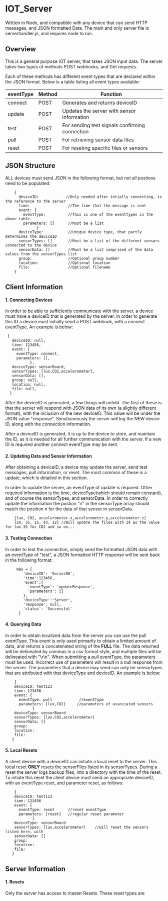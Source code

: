 # IOT_Server
Written in Node, and compatible with any device that can send HTTP messages, and JSON formatted Data.
The main and only server file is serverhandler.js, and requires node to run.

## Overview
This is a general purpose IOT server, that takes JSON input data. The server takes two types of methods POST webhooks, and Get requests.

Each of these methods has different event types that are declared within the JSON format. Below is a table listing all event types avaliable:

|eventType|Method|Function|
|----|---|----|
|connect|POST|Generates and returns deviceID|
|update|POST|Updates the server with sensor information|
|test|POST|For sending test signals confirming connection|
|pull|POST|For retrieving sensor data files|
|reset|POST|For reseting specific files or sensors|

## JSON Structure
ALL devices must send JSON in the following format, but not all postions need to be populated:

```
    {
      deviceID:            //Only needed after intially connecting, is the reference to the server
      time:                 //The time that the message is sent
      event: {
        eventType:          //This is one of the eventTypes in the above table
        parameters: []      //Must be a list
              }
      deviceType:           //Unique device type, that partly determines the deviceID
      sensorTypes: []       //Must be a list of the different sensors connected to the device
      sensorData: []        //Must be a list comprised of the data values from the sensorTypes list
      group:                //Optional group number
      location:             //Optional location
      file:                 //Optional filename
    }
```
## Client Information

#### 1. Connecting Devices

  In order to be able to sufficiently communicate with the server, a device must have a deviceID that is generated by the server. In order to generate this ID a device must initially send a POST webhook, with a connect eventType. An example is below:
 ```
  {
    deviceID: null,
    time: 123456,
    event: {
      eventType: connect,
      parameters: [],
            },
    deviceType: sensorBoard,
    sensorTypes: [lux,CO2,accelerometer],
    sensorData: [],
    group: null,
    location: null,
    file: null,
   }
```
After the deviceID is generated, a few things will unfold. The first of these is that the server will respond with JSON data of its own (a slightly different format), with the inclusion of the new deviceID. This value will be under the JSON value "response". Simultaneously the server will log the NEW device ID, along with the connection information.

After a deviceID is generated, it is up to the device to store, and maintain the ID, as it is needed for all further communication with the server. If a new ID is required another connect eventType may be sent.

#### 2. Updating Data and Sensor Information

After obtaining a deviceID, a device may update the server, send test messages, pull information, or reset. The most common of these is a update, which is detailed in this section.

In order to update the server, an eventType of update is required. Other required information is the time, deviceType(which should remain constant), and of course the sensorTypes, and sensorData. In order to correctly update the information the postion "n" in the sensorType array should match the position n for the data of that sensor in sensorData.

```
    [lux, CO2, accelerometer-x,accelerometer-y,accelerometer-z]
    [24, 35, 15, 43, 12] //Will update the files with 24 as the value for lux 35 for CO2 and so on...
```
#### 3. Testing Connection

In order to test the connection, simply send the formatted JSON data with an eventType of "test", a JSON formatted HTTP response will be sent back in the following format:

```
     mes = {
        'deviceID': 'ServerOG',
        'time':123456,
        'event':{
          'eventType': 'updateResponse',
          'parameters': []
        },
        'deviceType':'Server',
        'response': null,
        'status': 'Successful'
      }
```

#### 4. Querying Data

In order to obtain localized data from the server you can use the pull eventType. This event is only used primarily to obtain a limited amount of data, and returns a concatenated string of the **FULL** file. The data returned will be delineated by commas in a csv format style, and multiple files will be delineated with "\r\n". When submitting a pull eventType, the parameters must be used. Incorrect use of parameters will result in a null response from the server. The parameters that a device may send can only be sensortypes that are attributed with that deviceType and deviceID. An example is below:

```
    {
    deviceID: test123
    time: 123456
    event: {
      eventType: pull            //eventType
      parameters: [lux,CO2]     //parameters of associated sensors
            }
    deviceType: sensorBoard
    sensorTypes: [lux,CO2,accelerometer]
    sensorData: []
    group:
    location:
    file:
   }
```

#### 5. Local Resets
A client device with a deviceID can initiate a local reset to the server. This local reset **ONLY** resets the sensorFiles listed in its sensorTypes. During a reset the server logs backup files, into a directory with the time of the reset. To intiate this reset the client device must send an appropriate deviceID, with an eventType reset, and parameter reset, as follows:

```
    {
    deviceID: test123
    time: 123456
    event: {
      eventType: reset      //reset eventType
      parameters: [reset]   //regular reset parameter
            }
    deviceType: sensorBoard
    sensorTypes: [lux,accelerometer]    //will reset the sensors listed here, with
    sensorData: []
    group:
    location:
    file:
   }
```
## Server Information

#### 1. Resets
Only the server has access to master Resets. These reset types are 
    
